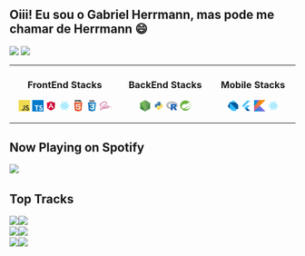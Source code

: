 ## Oiii! Eu sou o Gabriel Herrmann, mas pode me chamar de Herrmann 😄

<div>
  <a href="https://github.com/herrmannjob"></a>
  <img height="180em" src="https://github-readme-stats.vercel.app/api?username=herrmannjob&show_icons=true&theme=vue-dark&include_all_commits=true&count_private=true">
  <img height="180em" src="https://github-readme-stats.vercel.app/api/top-langs/?username=herrmannjob&layout=compact&langs_count=7&theme=vue-dark">
</div>

<table><tr><td valign="top" width="400" align="center">

### FrontEnd Stacks
<code><img height="20" src="https://raw.githubusercontent.com/github/explore/80688e429a7d4ef2fca1e82350fe8e3517d3494d/topics/javascript/javascript.png"></code>
<code><img height="20" src="https://raw.githubusercontent.com/github/explore/80688e429a7d4ef2fca1e82350fe8e3517d3494d/topics/typescript/typescript.png"></code>
<code><img height="20" src="https://raw.githubusercontent.com/github/explore/80688e429a7d4ef2fca1e82350fe8e3517d3494d/topics/angular/angular.png"></code>
<code><img height="20" src="https://raw.githubusercontent.com/github/explore/80688e429a7d4ef2fca1e82350fe8e3517d3494d/topics/react/react.png"></code>
<code><img height="20" src="https://raw.githubusercontent.com/github/explore/80688e429a7d4ef2fca1e82350fe8e3517d3494d/topics/html/html.png"></code>
<code><img height="20" src="https://raw.githubusercontent.com/github/explore/80688e429a7d4ef2fca1e82350fe8e3517d3494d/topics/css/css.png"></code>
<code><img height="20" src="https://raw.githubusercontent.com/github/explore/80688e429a7d4ef2fca1e82350fe8e3517d3494d/topics/sass/sass.png"></code>
</td><td valign="top" width="300" align="center">

### BackEnd Stacks
<code><img height="20" src="https://raw.githubusercontent.com/github/explore/80688e429a7d4ef2fca1e82350fe8e3517d3494d/topics/nodejs/nodejs.png"></code>
<code><img height="20" src="https://raw.githubusercontent.com/github/explore/80688e429a7d4ef2fca1e82350fe8e3517d3494d/topics/python/python.png"></code>
<code><img height="20" src="https://raw.githubusercontent.com/github/explore/80688e429a7d4ef2fca1e82350fe8e3517d3494d/topics/r/r.png"></code>
<code><img height="20" src="https://raw.githubusercontent.com/github/explore/80688e429a7d4ef2fca1e82350fe8e3517d3494d/topics/spring-boot/spring-boot.png"></code>
</td><td valign="top" width="300" align="center">

### Mobile Stacks
<code><img height="20" src="https://raw.githubusercontent.com/github/explore/80688e429a7d4ef2fca1e82350fe8e3517d3494d/topics/dart/dart.png"></code>
<code><img height="20" src="https://raw.githubusercontent.com/github/explore/80688e429a7d4ef2fca1e82350fe8e3517d3494d/topics/flutter/flutter.png"></code>
<code><img height="20" src="https://raw.githubusercontent.com/github/explore/80688e429a7d4ef2fca1e82350fe8e3517d3494d/topics/kotlin/kotlin.png"></code>
<code><img height="20" src="https://raw.githubusercontent.com/github/explore/80688e429a7d4ef2fca1e82350fe8e3517d3494d/topics/react-native/react-native.png"></code>
</td></tr></table>

## Now Playing on Spotify
<a href="https://now-playing-profile-herrmannjob.vercel.app/now-playing?open"><img src="https://now-playing-profile-herrmannjob.vercel.app/now-playing" height="64"></a>

## Top Tracks
<div style="display: flex !important; flex-direction: row !important" align="space-between">
  <a href="https://now-playing-profile-herrmannjob.vercel.app/top-tracks?i=1&open"><img src="https://now-playing-profile-herrmannjob.vercel.app/top-tracks?i=1" width="45%"></a>
  <a href="https://now-playing-profile-herrmannjob.vercel.app/top-tracks?i=4&open"><img src="https://now-playing-profile-herrmannjob.vercel.app/top-tracks?i=4" width="45%"></a>
</div>
<div style="display: flex !important; flex-direction: row !important" align="space-between">
  <a href="https://now-playing-profile-herrmannjob.vercel.app/top-tracks?i=2&open"><img src="https://now-playing-profile-herrmannjob.vercel.app/top-tracks?i=2" width="45%"></a>
  <a href="https://now-playing-profile-herrmannjob.vercel.app/top-tracks?i=5&open"><img src="https://now-playing-profile-herrmannjob.vercel.app/top-tracks?i=5" width="45%"></a>
</div>
<div style="display: flex !important; flex-direction: row !important" align="space-between">
  <a href="https://now-playing-profile-herrmannjob.vercel.app/top-tracks?i=3&open"><img src="https://now-playing-profile-herrmannjob.vercel.app/top-tracks?i=3" width="45%"></a>
  <a href="https://now-playing-profile-herrmannjob.vercel.app/top-tracks?i=6&open"><img src="https://now-playing-profile-herrmannjob.vercel.app/top-tracks?i=6" width="45%"></a>
</div>
